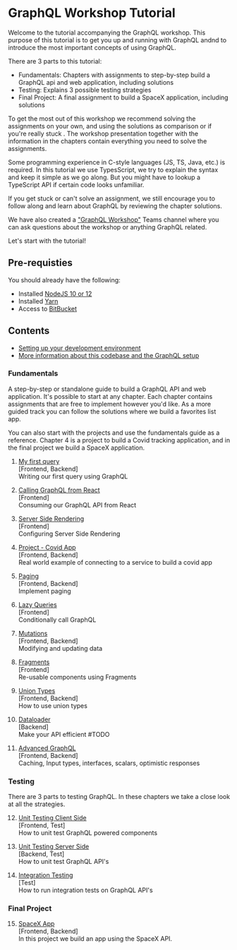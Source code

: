 # GraphQL Workshop Tutorial

Welcome to the tutorial accompanying the GraphQL workshop. This purpose of this tutorial is to get you up and running with GraphQL andnd to introduce the most important concepts of using GraphQL.

There are 3 parts to this tutorial:

-   Fundamentals: Chapters with assignments to step-by-step build a GraphQL api and web application, including solutions
-   Testing: Explains 3 possible testing strategies
-   Final Project: A final assignment to build a SpaceX application, including solutions

To get the most out of this workshop we recommend solving the assignments on your own, and using the solutions as comparison or if you're really stuck . The workshop presentation together with the information in the chapters contain everything you need to solve the assignments.

Some programming experience in C-style languages (JS, TS, Java, etc.) is required. In this tutorial we use TypesScript, we try to explain the syntax and keep it simple as we go along. But you might have to lookup a TypeScript API if certain code looks unfamiliar.

If you get stuck or can't solve an assignment, we still encourage you to follow along and learn about GraphQL by reviewing the chapter solutions.

We have also created a ["GraphQL Workshop"](https://teams.microsoft.com/l/channel/19%3afa394fa727b14ac6b348fc5782da4d38%40thread.skype/GraphQL%2520Workshop?groupId=0064192e-9977-4bbb-a354-0ccc6c80dde8&tenantId=a6b169f1-592b-4329-8f33-8db8903003c7) Teams channel where you can ask questions about the workshop or anything GraphQL related.

Let's start with the tutorial!

## Pre-requisties

You should already have the following:

-   Installed [NodeJS 10 or 12](https://nodejs.org/en/download/)
-   Installed [Yarn](https://classic.yarnpkg.com/lang/en/)
-   Access to [BitBucket](https://scm.ecom.ahold.nl/stash/users/maarten.van.oudenniel/repos/sandbox-graphql/browse)

## Contents

-   [Setting up your development environment](./00-development-environment.md)
-   [More information about this codebase and the GraphQL setup](./setup/index.md)

### Fundamentals

A step-by-step or standalone guide to build a GraphQL API and web application. It's possible to start at any chapter. Each chapter contains assignments that are free to implement however you'd like. As a more guided track you can follow the solutions where we build a favorites list app.

You can also start with the projects and use the fundamentals guide as a reference. Chapter 4 is a project to build a Covid tracking application, and in the final project we build a SpaceX application.

1. [My first query](./01-my-first-query.md)  
   [Frontend, Backend]  
   Writing our first query using GraphQL

2. [Calling GraphQL from React](./02-calling-graphql-from-react.md)  
   [Frontend]  
   Consuming our GraphQL API from React

3. [Server Side Rendering](./03-server-side-rendering.md)  
   [Frontend]  
   Configuring Server Side Rendering

4. [Project - Covid App](./04-covid-app.md)  
   [Frontend, Backend]  
   Real world example of connecting to a service to build a covid app

5. [Paging](./05-paging.md)  
   [Frontend, Backend]  
   Implement paging

6. [Lazy Queries](./06-lazy-queries.md)  
   [Frontend]  
   Conditionally call GraphQL

7. [Mutations](./07-mutations.md)  
   [Frontend, Backend]  
   Modifying and updating data

8. [Fragments](./08-fragments.md)  
   [Frontend]  
   Re-usable components using Fragments

9. [Union Types](./09-union-types.md)  
   [Frontend, Backend]  
   How to use union types

10. [Dataloader](./10-dataloader.md)  
    [Backend]  
    Make your API efficient #TODO

11. [Advanced GraphQL](./11-advanced-graphql.md)  
    [Frontend, Backend]  
    Caching, Input types, interfaces, scalars, optimistic responses

### Testing

There are 3 parts to testing GraphQL. In these chapters we take a close look at all the strategies.

12. [Unit Testing Client Side](./12-unit-testing-client-side.md)  
    [Frontend, Test]  
    How to unit test GraphQL powered components

13. [Unit Testing Server Side](./13-unit-testing-server-side.md)  
    [Backend, Test]  
    How to unit test GraphQL API's

14. [Integration Testing](./14-integration-testing.md)  
    [Test]  
    How to run integration tests on GraphQL API's

### Final Project

15. [SpaceX App](./15-spacex-app.md)  
    [Frontend, Backend]  
    In this project we build an app using the SpaceX API.

